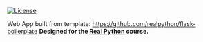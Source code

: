 [![License](https://img.shields.io/badge/License-Apache%202.0-blue.svg)](https://opensource.org/licenses/Apache-2.0)

Web App built from template: https://github.com/realpython/flask-boilerplate
**Designed for the [Real Python](http://www.realpython.com) course.**
